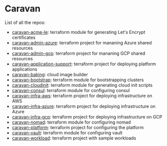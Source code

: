 # Caravan

List of all the repos:

- [caravan-acme-le](https://github.com/bitrockteam/caravan-acme-le): terraform module for generating Let's Encrypt certificates
- [caravan-admin-azure](https://github.com/bitrockteam/caravan-admin-azure): terraform project for mananing Azure shared resources
- [caravan-admin-gcp](https://github.com/bitrockteam/caravan-admin-gcp):  terraform project for mananing GCP shared resources
- [caravan-application-support](https://github.com/bitrockteam/caravan-application-support): terraform project for deploying platform applications
- [caravan-baking](https://github.com/bitrockteam/caravan-baking): cloud image builder
- [caravan-bootstrap](https://github.com/bitrockteam/caravan-bootstrap): terraform module for bootstrapping clusters
- [caravan-cloudinit](https://github.com/bitrockteam/caravan-cloudinit): terraform module for generating cloud init scripts
- [caravan-consul](https://github.com/bitrockteam/caravan-consul): terraform module for configuring consul
- [caravan-infra-aws](https://github.com/bitrockteam/caravan-infra-aws): terraform project for deploying infrastructure on AWS
- [caravan-infra-azure](https://github.com/bitrockteam/caravan-infra-azure): terraform project for deploying infrastructure on Azure
- [caravan-infra-gcp](https://github.com/bitrockteam/caravan-infra-gcp): terraform project for deploying infrastructure on GCP
- [caravan-nomad](https://github.com/bitrockteam/caravan-nomad): terraform module for configuring nomad
- [caravan-platform](https://github.com/bitrockteam/caravan-platform): terraform project for configuring the platform 
- [caravan-vault](https://github.com/bitrockteam/caravan-vault): terraform module for configuring vault
- [caravan-workload](https://github.com/bitrockteam/caravan-workload): terraform project with sample workloads
